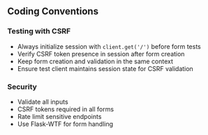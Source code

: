 ## Coding Conventions
### Testing with CSRF
- Always initialize session with `client.get('/')` before form tests
- Verify CSRF token presence in session after form creation
- Keep form creation and validation in the same context
- Ensure test client maintains session state for CSRF validation

### Security
- Validate all inputs
- CSRF tokens required in all forms
- Rate limit sensitive endpoints
- Use Flask-WTF for form handling

